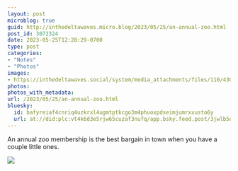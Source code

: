 ```yaml
---
layout: post
microblog: true
guid: http://inthedeltawaves.micro.blog/2023/05/25/an-annual-zoo.html
post_id: 3072324
date: 2023-05-25T12:28:29-0700
type: post
categories:
- "Notes"
- "Photos"
images:
- https://inthedeltawaves.social/system/media_attachments/files/110/430/971/889/522/738/original/694c176757bda97d.png
photos:
photos_with_metadata:
url: /2023/05/25/an-annual-zoo.html
bluesky:
  id: bafyreiaf4cnriq4uzkrxl4ugmtptkcgo3m4phuoxpdseimjumrxxusto6y
  url: at://did:plc:vt4k6d3e5rjw65cuzaf3nufq/app.bsky.feed.post/3jwlb5o4cmt2f
---
```

<p>An annual zoo membership is the best bargain in town when you have a couple little ones.</p><p><img src="https://inthedeltawaves.social/system/media_attachments/files/110/430/971/889/522/738/original/694c176757bda97d.png">
